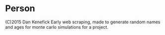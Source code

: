 # Person
(C)2015 Dan Kenefick
Early web scraping, made to generate random names and ages for monte carlo simulations for a project. 

